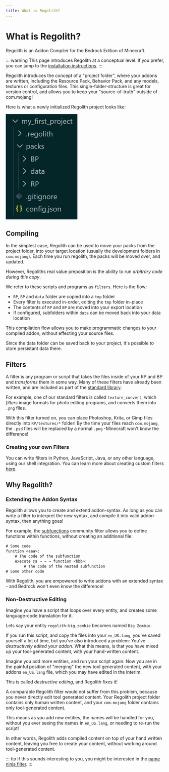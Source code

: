 ```yaml
---
title: What is Regolith?
---
```


# What is Regolith?

Regolith is an Addon Compiler for the Bedrock Edition of Minecraft.

::: warning
This page introduces Regolith at a conceptual level. If you prefer, you can jump to the [installation instructions](/guide/installing).
:::

Regolith introduces the concept of a "project folder", where your addons are written, including the Resource Pack, Behavior Pack, and any models, textures or configuration files. This single-folder-structure is great for version control, and allows you to keep your "source-of-truth" outside of com.mojang!

Here is what a newly initialized Regolith project looks like:

![](/introduction/project_folder.png)

## Compiling

In the simplest case, Regolith can be used to move your packs from the project folder, into your target location (usually the development folders in `com.mojang`). Each time you run regolith, the packs will be moved over, and updated.

However, Regoliths real value preposition is the ability to run *arbitrary code during this copy*.

We refer to these scripts and programs as `filters`. Here is the flow:
- `RP`, `BP` and `data` folder are copied into a `tmp` folder
- Every filter is executed in-order, editing the `tmp` folder in-place
- The contents of `RP` and `BP` are moved into your export location
- If configured, subfolders within `data` can be moved back into your data location

This compilation flow allows you to make programmatic changes to your compiled addon, without effecting your source files.  

Since the data folder can be saved back to your project, it's possible to store persistant data there.

## Filters

A filter is any program or script that takes the files inside of your RP and BP and *transforms* them in some way. Many of these filters have already been written, and are included as part of the [standard library](/standard-library). 

For example, one of our standard filters is called `texture_convert`, which *filters* image formats for photo editing programs, and converts them into `.png` files.

With this filter turned on, you can place Photoshop, Krita, or Gimp files directly into `RP/textures/*` folder! By the time your files reach `com.mojang`, the `.psd` files will be replaced by a normal `.png` -Minecraft won't know the difference!

### Creating your own Filters

You can write filters in Python, JavaScript, Java, or any other language, using our shell integration. You can learn more about creating custom filters [here](/guide/custom-filters).

## Why Regolith?

### Extending the Addon Syntax

Regolith allows you to create and extend addon-syntax. As long as you can write a filter to interpret the new syntax, and compile it into valid addon-syntax, then anything goes! 

For example, the [subfunctions](https://github.com/Nusiq/regolith-filters/tree/master/subfunctions) community filter allows you to define functions within functions, without creating an additional file:

```
# Some code
function <aaa>:
    # The code of the subfunction
    execute @a ~ ~ ~ function <bbb>:
        # The code of the nested subfunction
# Some other code
```

With Regolith, you are empowered to write addons with an extended syntax - and Bedrock won't even know the difference!

### Non-Destructive Editing

Imagine you have a script that loops over every entity, and creates some language-code translation for it. 

Lets say your entity `regolith:big_zombie` becomes named `Big Zombie`.

If you run this script, and copy the files into your `en_US.lang`, you've saved yourself a lot of time, but you've also introduced a problem: You've *destructively edited your addon*. What this means, is that you have mixed up your tool-generated content, with your hand-written content. 

Imagine you add more entities, and run your script again: Now you are in the painful position of "merging" the new tool generated content, with your addons `en_US.lang` file, which you may have edited in the interim.

This is called *destructive editing*, and Regolith fixes it!

A comparable Regolith filter would not suffer from this problem, because you never directly edit tool generated content. Your Regolith project folder contains only human written content, and your `com.mojang` folder contains only tool-generated content.

This means as you add new entities, the names will be handled for you, without you ever seeing the names in `en_US.lang`, or needing to re-run the script!

In other words, Regolith adds compiled content on top of your hand written content, leaving you free to create your content, without working around tool-generated content.

::: tip
If this sounds interesting to you, you might be interested in the [name ninja filter](https://github.com/Bedrock-OSS/regolith-filters/tree/master/name_ninja).
:::
